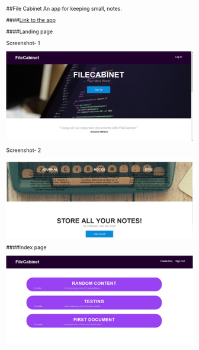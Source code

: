 ##File Cabinet 
An app for keeping small, notes. 

####[Link to the app](http://tahsin-filecabinet.herokuapp.com)

####Landing page

Screenshot- 1


![alt tag](https://github.com/Tahsin716/ExampleCodes/blob/master/images/file-cabinet1.jpg)



Screenshot- 2

![alt tag](https://github.com/Tahsin716/ExampleCodes/blob/master/images/file-cabinet2.jpg)


####Index page

![alt tag](https://github.com/Tahsin716/ExampleCodes/blob/master/images/file-cabinet3.jpg)

